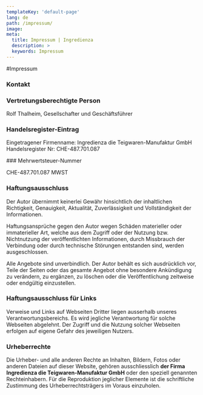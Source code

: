 ```yaml
---
templateKey: 'default-page'
lang: de
path: /impressum/
image: 
meta:
  title: Impressum | Ingredienza 
  description: >
  keywords: Impressum 
---
```


#Impressum

### Kontakt

<contact></contact>

### Vertretungsberechtigte Person

Rolf Thalheim, Gesellschafter und Geschäftsführer 

### Handelsregister-Eintrag

Eingetragener Firmenname: Ingredienza die Teigwaren-Manufaktur GmbH
Handelsregister Nr: CHE-487.701.087 

### Mehrwertsteuer-Nummer

CHE-487.701.087 MWST

### Haftungsausschluss

Der Autor übernimmt keinerlei Gewähr hinsichtlich der inhaltlichen Richtigkeit,
Genauigkeit, Aktualität, Zuverlässigkeit und Vollständigkeit der Informationen. 

Haftungsansprüche gegen den Autor wegen Schäden materieller oder immaterieller
Art, welche aus dem Zugriff oder der Nutzung bzw. Nichtnutzung der
veröffentlichten Informationen, durch Missbrauch der Verbindung oder durch
technische Störungen entstanden sind, werden ausgeschlossen. 

Alle Angebote sind unverbindlich. Der Autor behält es sich ausdrücklich vor,
Teile der Seiten oder das gesamte Angebot ohne besondere Ankündigung zu
verändern, zu ergänzen, zu löschen oder die Veröffentlichung zeitweise oder
endgültig einzustellen.

### Haftungsausschluss für Links

Verweise und Links auf Webseiten Dritter liegen ausserhalb unseres
Verantwortungsbereichs. Es wird jegliche Verantwortung für solche Webseiten
abgelehnt. Der Zugriff und die Nutzung solcher Webseiten erfolgen auf eigene
Gefahr des jeweiligen Nutzers.

### Urheberrechte

Die Urheber- und alle anderen Rechte an Inhalten, Bildern, Fotos oder anderen
Dateien auf dieser Website, gehören ausschliesslich **der Firma Ingredienza die
Teigwaren-Manufaktur GmbH** oder den speziell genannten Rechteinhabern. Für die
Reproduktion jeglicher Elemente ist die schriftliche Zustimmung des
Urheberrechtsträgers im Voraus einzuholen.
